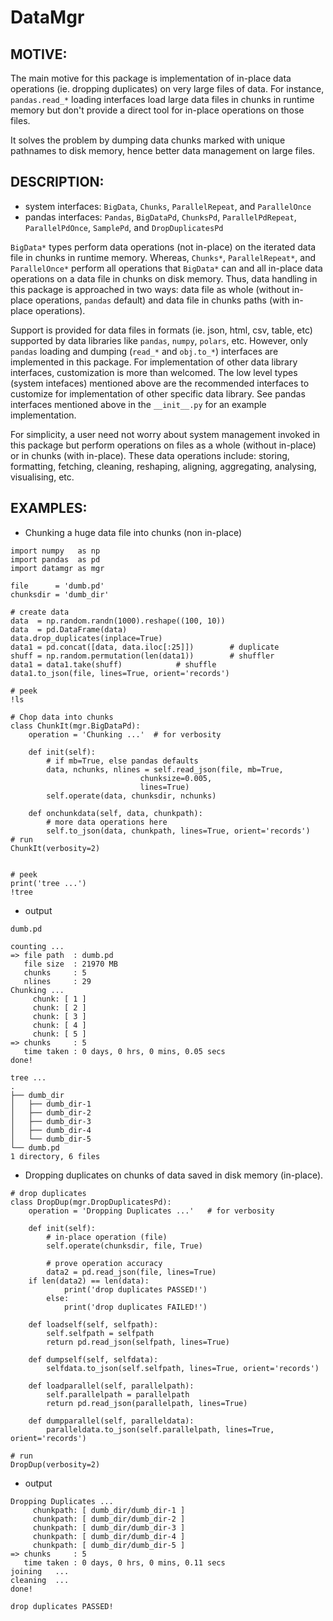 # DataMgr

MOTIVE:
------
The main motive for this package is implementation of in-place data operations (ie. dropping duplicates) on very large files of data. For instance, ```pandas.read_*``` loading interfaces load large data files in chunks in runtime memory but don't provide a direct tool for in-place operations on those files.

It solves the problem by dumping data chunks marked with unique pathnames to disk memory, hence better data management on large files.


DESCRIPTION:
-----------
+ system interfaces: ```BigData```, ```Chunks```, ```ParallelRepeat```, and ```ParallelOnce```
+ pandas interfaces: ```Pandas```, ```BigDataPd```, ```ChunksPd```, ```ParallelPdRepeat```, ```ParallelPdOnce```, ```SamplePd```, and ```DropDuplicatesPd```

```BigData*``` types perform data operations (not in-place) on the iterated data file in chunks in runtime memory. Whereas, ```Chunks*```, ```ParallelRepeat*```, and ```ParallelOnce*``` perform all operations that ```BigData*``` can and all in-place data operations on a data file in chunks on disk memory. Thus, data handling in this package is approached in two ways: data file as whole (without in-place operations, ```pandas``` default) and data file in chunks paths (with in-place operations).

Support is provided for data files in formats (ie. json, html, csv, table, etc) supported by data libraries like ```pandas```, ```numpy```, ```polars```, etc. However, only ```pandas``` loading and dumping (```read_*``` and ```obj.to_*```) interfaces are implemented in this package. For implementation of other data library interfaces, customization is more than welcomed. The low level types (system intefaces) mentioned above are the recommended interfaces to customize for implementation of other specific data library. See pandas interfaces mentioned above in the ```__init__.py``` for an example implementation.

For simplicity, a user need not worry about system management invoked in this package but perform operations on files as a whole (without in-place) or in chunks (with in-place). These data operations include: storing, formatting, fetching, cleaning, reshaping, aligning, aggregating, analysing, visualising, etc. 


EXAMPLES:
--------
- Chunking a huge data file into chunks (non in-place)

```
import numpy   as np
import pandas  as pd
import datamgr as mgr

file      = 'dumb.pd'
chunksdir = 'dumb_dir'

# create data
data  = np.random.randn(1000).reshape((100, 10))
data  = pd.DataFrame(data)
data.drop_duplicates(inplace=True)
data1 = pd.concat([data, data.iloc[:25]])        # duplicate
shuff = np.random.permutation(len(data1))        # shuffler
data1 = data1.take(shuff)			 # shuffle
data1.to_json(file, lines=True, orient='records')

# peek
!ls

# Chop data into chunks
class ChunkIt(mgr.BigDataPd):
    operation = 'Chunking ...'  # for verbosity
    
    def init(self):
        # if mb=True, else pandas defaults
        data, nchunks, nlines = self.read_json(file, mb=True, 
						     chunksize=0.005, 
						     lines=True)
        self.operate(data, chunksdir, nchunks)
	
    def onchunkdata(self, data, chunkpath):
        # more data operations here
        self.to_json(data, chunkpath, lines=True, orient='records')
# run
ChunkIt(verbosity=2)


# peek
print('tree ...')
!tree

```

- output

```
dumb.pd

counting ...
=> file path  : dumb.pd
   file size  : 21970 MB
   chunks     : 5
   nlines     : 29
Chunking ...
	 chunk: [ 1 ]
	 chunk: [ 2 ]
	 chunk: [ 3 ]
	 chunk: [ 4 ]
	 chunk: [ 5 ]
=> chunks     : 5
   time taken : 0 days, 0 hrs, 0 mins, 0.05 secs
done!

tree ...
.
├── dumb_dir
│   ├── dumb_dir-1
│   ├── dumb_dir-2
│   ├── dumb_dir-3
│   ├── dumb_dir-4
│   └── dumb_dir-5
└── dumb.pd
1 directory, 6 files

```


- Dropping duplicates on chunks of data saved in disk memory (in-place).

```
# drop duplicates
class DropDup(mgr.DropDuplicatesPd):
    operation = 'Dropping Duplicates ...'	# for verbosity
    
    def init(self):
        # in-place operation (file)
        self.operate(chunksdir, file, True)
	
        # prove operation accuracy
        data2 = pd.read_json(file, lines=True)
	if len(data2) == len(data):
            print('drop duplicates PASSED!')
        else:
            print('drop duplicates FAILED!')
	    
    def loadself(self, selfpath):
        self.selfpath = selfpath
        return pd.read_json(selfpath, lines=True)
	
    def dumpself(self, selfdata):
        selfdata.to_json(self.selfpath, lines=True, orient='records')
	
    def loadparallel(self, parallelpath):
        self.parallelpath = parallelpath
        return pd.read_json(parallelpath, lines=True)
	
    def dumpparallel(self, paralleldata):
        paralleldata.to_json(self.parallelpath, lines=True, orient='records')

# run
DropDup(verbosity=2)
```

- output

```
Dropping Duplicates ...
	 chunkpath: [ dumb_dir/dumb_dir-1 ]
	 chunkpath: [ dumb_dir/dumb_dir-2 ]
	 chunkpath: [ dumb_dir/dumb_dir-3 ]
	 chunkpath: [ dumb_dir/dumb_dir-4 ]
	 chunkpath: [ dumb_dir/dumb_dir-5 ]
=> chunks     : 5
   time taken : 0 days, 0 hrs, 0 mins, 0.11 secs
joining   ...
cleaning  ...
done!

drop duplicates PASSED!
```
